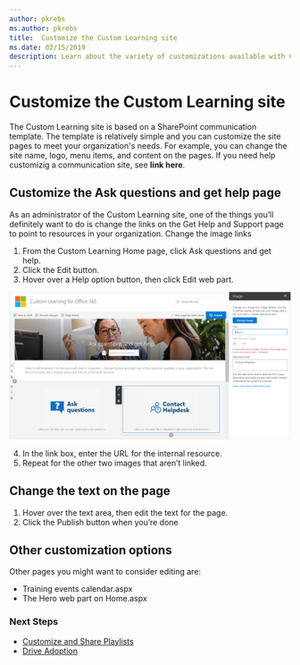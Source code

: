 ```yaml
---
author: pkrebs
ms.author: pkrebs
title:  Customize the Custom Learning site
ms.date: 02/15/2019
description: Learn about the variety of customizations available with Custom Learning for Office 365
---
```


# Customize the Custom Learning site

The Custom Learning site is based on a SharePoint communication template. The template is relatively simple and you can customize the site pages to meet your organization's needs. For example, you can change the site name, logo, menu items, and content on the pages. If you need help customizig a communication site, see **link here**. 

## Customize the Ask questions and get help page

As an administrator of the Custom Learning site, one of the things you’ll definitely want to do is change the links on the Get Help and Support page to point to resources in your organization. 
Change the image links 
1.	From the Custom Learning Home page, click Ask questions and get help.
2.	Click the Edit button.
3.	Hover over a Help option button, then click Edit web part.

![cg_edithelp.png](media/cg_edithelp.png)

4.	In the link box, enter the URL for the internal resource. 
5.	Repeat for the other two images that aren’t linked.

## Change the text on the page

1. Hover over the text area, then edit the text for the page. 
2. Click the Publish button when you’re done

## Other customization options
Other pages you might want to consider editing are:

- Training events calendar.aspx
- The Hero web part on Home.aspx

### Next Steps

- [Customize and Share Playlists](customplaylist.md)
- [Drive Adoption](driveadoption.md) 